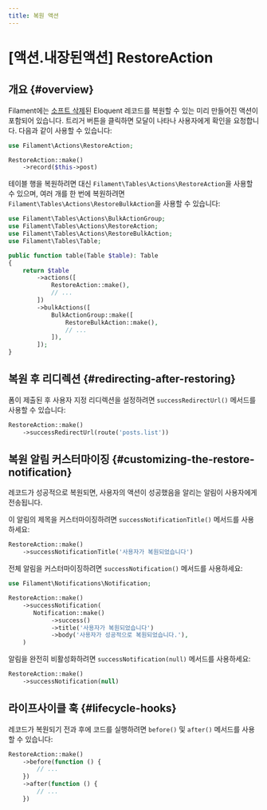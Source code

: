 ```yaml
---
title: 복원 액션
---
```

# [액션.내장된액션] RestoreAction
## 개요 {#overview}

Filament에는 [소프트 삭제](https://laravel.com/docs/eloquent#soft-deleting)된 Eloquent 레코드를 복원할 수 있는 미리 만들어진 액션이 포함되어 있습니다. 트리거 버튼을 클릭하면 모달이 나타나 사용자에게 확인을 요청합니다. 다음과 같이 사용할 수 있습니다:

```php
use Filament\Actions\RestoreAction;

RestoreAction::make()
    ->record($this->post)
```

테이블 행을 복원하려면 대신 `Filament\Tables\Actions\RestoreAction`을 사용할 수 있으며, 여러 개를 한 번에 복원하려면 `Filament\Tables\Actions\RestoreBulkAction`을 사용할 수 있습니다:

```php
use Filament\Tables\Actions\BulkActionGroup;
use Filament\Tables\Actions\RestoreAction;
use Filament\Tables\Actions\RestoreBulkAction;
use Filament\Tables\Table;

public function table(Table $table): Table
{
    return $table
        ->actions([
            RestoreAction::make(),
            // ...
        ])
        ->bulkActions([
            BulkActionGroup::make([
                RestoreBulkAction::make(),
                // ...
            ]),
        ]);
}
```

## 복원 후 리디렉션 {#redirecting-after-restoring}

폼이 제출된 후 사용자 지정 리디렉션을 설정하려면 `successRedirectUrl()` 메서드를 사용할 수 있습니다:

```php
RestoreAction::make()
    ->successRedirectUrl(route('posts.list'))
```

## 복원 알림 커스터마이징 {#customizing-the-restore-notification}

레코드가 성공적으로 복원되면, 사용자의 액션이 성공했음을 알리는 알림이 사용자에게 전송됩니다.

이 알림의 제목을 커스터마이징하려면 `successNotificationTitle()` 메서드를 사용하세요:

```php
RestoreAction::make()
    ->successNotificationTitle('사용자가 복원되었습니다')
```

전체 알림을 커스터마이징하려면 `successNotification()` 메서드를 사용하세요:

```php
use Filament\Notifications\Notification;

RestoreAction::make()
    ->successNotification(
       Notification::make()
            ->success()
            ->title('사용자가 복원되었습니다')
            ->body('사용자가 성공적으로 복원되었습니다.'),
    )
```

알림을 완전히 비활성화하려면 `successNotification(null)` 메서드를 사용하세요:

```php
RestoreAction::make()
    ->successNotification(null)
```

## 라이프사이클 훅 {#lifecycle-hooks}

레코드가 복원되기 전과 후에 코드를 실행하려면 `before()` 및 `after()` 메서드를 사용할 수 있습니다:

```php
RestoreAction::make()
    ->before(function () {
        // ...
    })
    ->after(function () {
        // ...
    })
```
